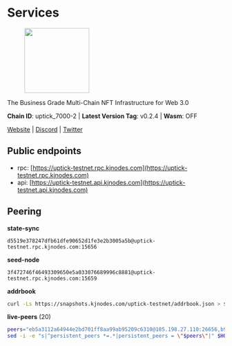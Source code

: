 # Services

<figure><img src="https://raw.githubusercontent.com/kj89/testnet_manuals/main/pingpub/logos/uptick.png" width="150" alt=""><figcaption></figcaption></figure>

The Business Grade Multi-Chain NFT Infrastructure for Web 3.0

**Chain ID**: uptick_7000-2 | **Latest Version Tag**: v0.2.4 | **Wasm**: OFF

[Website](https://uptick.network) | [Discord](https://discord.gg/UzeHS7fu5H) | [Twitter](https://twitter.com/uptickproject)


## Public endpoints

* rpc: [https://uptick-testnet.rpc.kjnodes.com](https://uptick-testnet.rpc.kjnodes.com)
* api: [https://uptick-testnet.api.kjnodes.com](https://uptick-testnet.api.kjnodes.com)

## Peering

**state-sync**

```text
d5519e378247dfb61dfe90652d1fe3e2b3005a5b@uptick-testnet.rpc.kjnodes.com:15656
```

**seed-node**

```text
3f472746f46493309650e5a033076689996c8881@uptick-testnet.rpc.kjnodes.com:15659
```

**addrbook**
```bash
curl -Ls https://snapshots.kjnodes.com/uptick-testnet/addrbook.json > $HOME/.uptickd/config/addrbook.json
```

**live-peers** (20)
```bash
peers="eb5a3112a64944e2bd701ff8aa99ab95209c6310@185.198.27.110:26656,b9e0210809b9dfc9cd299c6e83116d7fa45c6e27@65.109.68.93:46656,7849e4320385434b0828a3e0206a3b69767393f6@65.109.91.227:26656,7a4f1c0baa2ff31c02163fb658c4eb8d119193c7@95.214.52.173:26656,0aee682fb3453170737149203e5c23d2e0c46058@142.132.253.112:15656,d5519e378247dfb61dfe90652d1fe3e2b3005a5b@65.109.68.190:15656,b14b4e3a46180eccf00d816aed5338db925e2237@185.225.191.149:26656,6af07daddb8a57c01d05d8c0894f8293a41090d0@185.245.183.122:26656,f06b6a57001440bf3507ba2f09a3010f6d50080b@135.181.133.37:29656,821cec653e1bdcd6e0ea7db62ddc65e7dae9fc5b@190.2.136.58:26656,e8704845eaa0f3d39fcdc9c4065f3beb344384db@142.132.152.46:27656,94b63fddfc78230f51aeb7ac34b9fb86bd042a77@94.23.207.45:30556,3666c65e99775b8149396fd5c781dec6a29fb13b@75.119.144.48:31656,b483acbcae7ccd1244f588144245e9d1124c3de5@88.99.56.200:26666,75aa14851ff12bd4825fe5679958dc278086e2b9@95.216.14.72:34656,d6aad702ecfed6c5e76e2f25dea6b921c3cd7857@154.12.242.252:31656,af5262526a0800a29a0a7194e1488a9fa62d0005@195.3.223.208:26656,db09e85b73c4be1cab07f41422912ccad2aa5744@185.198.27.109:15656,5368bc0c12a7bfd9d69ba192b06f2be97d28e7ef@185.239.209.56:31656,70c19420bb2d40c5a6c3466c69ead6e0877b9cc7@45.85.250.108:26656"
sed -i -e "s|^persistent_peers *=.*|persistent_peers = \"$peers\"|" $HOME/.uptickd/config/config.toml
```
